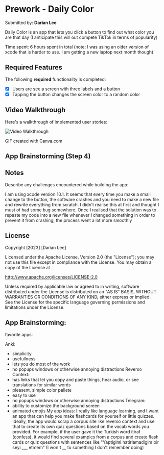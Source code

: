 # Prework - Daily Color

Submitted by: **Darian Lee**

Daily Color is an app that lets you click a button to find out what color you are that day (I anticipate this will out compete TikTok in terms of popularity)

Time spent: 6 hours spent in total (note: I was using an older version of xcode that is harder to use. I am getting a new laptop next month though)

## Required Features

The following **required** functionality is completed:

- [x] Users are see a screen with three labels and a button
- [x] Tapping the button changes the screen color to a random color

## Video Walkthrough

Here's a walkthrough of implemented user stories:

<img src='https://imgur.com/a/2Yrriz6.gif' width='' alt='Video Walkthrough' />


GIF created with Canva.com


## App Brainstorming (Step 4)

## Notes

Describe any challenges encountered while building the app:

I am using xcode version 10.1. It seems that every time you make a small change to the button,
the software crashes and you need to make a new file and rewrite everything from scratch. I didn't realise this at first and thought I must of had some bug somewhere.
Once I realised that the solution was to repaste my code into a new file whenever I changed something in order to prevent it from crashing, the process went a lot more smoothly

## License

Copyright [2023] [Darian Lee]

Licensed under the Apache License, Version 2.0 (the "License");
you may not use this file except in compliance with the License.
You may obtain a copy of the License at

http://www.apache.org/licenses/LICENSE-2.0

Unless required by applicable law or agreed to in writing, software
distributed under the License is distributed on an "AS IS" BASIS,
WITHOUT WARRANTIES OR CONDITIONS OF ANY KIND, either express or implied.
See the License for the specific language governing permissions and
limitations under the License.

## App Brainstorming:

favorite apps:

Anki:
- simplicity
- usefullness
- lets you do most of the work
- no popups windows or otherwise annoying distractions 
Reverso Context:
- has links that let you copy and paste things, hear audio, or see translations for similar words
- pleasent, simple color pallete
- easy to use
- no popups windows or otherwise annoying distractions
Telegram:
- ability to customize the background screen
- animated emojis
My app ideas:
I really like language learning, and I want an app that can help you make flashcards for yourself or little quizzes. 
Ideally, the app would scrap a corpus site like reverso context and use that to create its own quiz questions based on the vocab words you provided. For example, 
if the user gave it the Turkish word itiraf (confess), it would find several examples from a corpus and create flash cards or quiz questions with sentences like
"Yaptigimi hatirlamadigim bir seyi ___ etmem" (I won't __ to something I don't remember doing)
